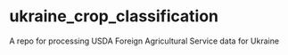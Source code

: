 # ukraine_crop_classification
A repo for processing USDA Foreign Agricultural Service data  for Ukraine
